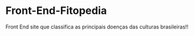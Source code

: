 # Front-End-Fitopedia
Front End  site que classifica as principais doenças das culturas brasileiras!!
